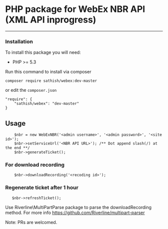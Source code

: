 # PHP package for WebEx NBR API (XML API inprogress)
----------------------------------------------------

### Installation

To install this package you will need:

 - PHP >= 5.3

Run this command to install via composer

```
composer require sathish/webex:dev-master
```

or edit the `composer.json` 

```
"require": {
    "sathish/webex": "dev-master"
}
```
## Usage

```
    $nbr = new WebExNBR('<admin username>', '<admin password>', '<site id>');
    $nbr->setServiceUrl('<NBR API URL>'); /** Dot append slash(/) at the end **/
    $nbr->generateTicket();
```    
### For download recording

```
    $nbr->downloadRecording('<recoding id>');
```
### Regenerate ticket after 1 hour
 
```
   $nbr->refreshTicket();
```

Use Riverline\MultiPartParse package to parse the downloadRecording method. For more info https://github.com/Riverline/multipart-parser

Note: PRs are welcomed.

